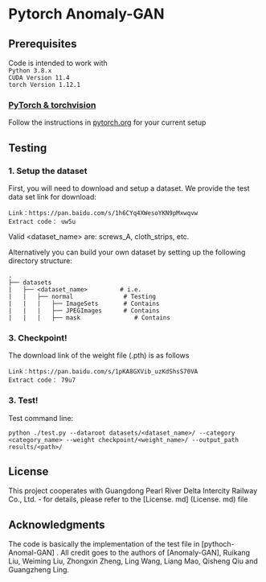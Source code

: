 # Pytorch Anomaly-GAN


## Prerequisites
Code is intended to work with   
```Python 3.8.x```  
```CUDA Version 11.4```  
```torch Version 1.12.1```



### [PyTorch & torchvision](http://pytorch.org/)
Follow the instructions in [pytorch.org](http://pytorch.org) for your current setup



## Testing
### 1. Setup the dataset
First, you will need to download and setup a dataset. We provide the test data set link for download:
```
Link：https://pan.baidu.com/s/1h6CYq4XWesoYKN9pMxwqvw    
Extract code： uw5u
```
Valid <dataset_name> are: screws_A, cloth_strips, etc. 

Alternatively you can build your own dataset by setting up the following directory structure:

    .
    ├── datasets                   
    |   ├── <dataset_name>         # i.e.
    |   |   ├── normal              # Testing
    |   |   |   ├── ImageSets       # Contains
    |   |   |   ├── JPEGImages      # Contains
    |   |   |   ├── mask               # Contains

### 3. Checkpoint!


The download link of the weight file (.pth) is as follows

```
Link：https://pan.baidu.com/s/1pKA8GXVib_uzKdShsS70VA   
Extract code： 79u7
```
   
### 3. Test!
Test command line:
```
python ./test.py --dataroot datasets/<dataset_name>/ --category <category_name> --weight checkpoint/<weight_name>/ --output_path results/<path>/
```

## License
This project cooperates with Guangdong Pearl River Delta Intercity Railway Co., Ltd. - for details, please refer to the [License. md] (License. md) file

## Acknowledgments

The code is basically the implementation of the test file in [pythoch-Anomal-GAN]
. All credit goes to the authors of [Anomaly-GAN], Ruikang Liu, Weiming Liu, Zhongxin Zheng, Ling Wang, Liang Mao, Qisheng Qiu and Guangzheng Ling.
